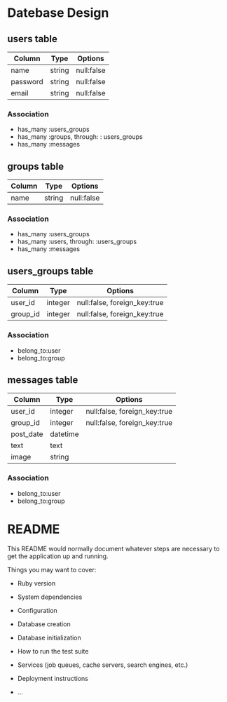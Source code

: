 # Datebase Design
## users table
|Column|Type|Options|
|------|----|-------| 
|name|string|null:false|
|password|string|null:false|
|email|string|null:false|

### Association
- has_many :users_groups
- has_many :groups, through: : users_groups
- has_many :messages

## groups table
|Column|Type|Options|
|------|----|-------|
|name|string|null:false|

### Association
- has_many :users_groups
- has_many :users, through: :users_groups
- has_many :messages

## users_groups table
|Column|Type|Options|
|------|----|-------|
|user_id|integer|null:false, foreign_key:true|
|group_id|integer|null:false, foreign_key:true|

### Association
- belong_to:user
- belong_to:group

## messages table
|Column|Type|Options|
|------|----|-------|
|user_id|integer|null:false, foreign_key:true|
|group_id|integer|null:false, foreign_key:true|
|post_date|datetime||
|text|text||
|image|string||

### Association
- belong_to:user
- belong_to:group

# README

This README would normally document whatever steps are necessary to get the
application up and running.

Things you may want to cover:

* Ruby version

* System dependencies

* Configuration

* Database creation

* Database initialization

* How to run the test suite

* Services (job queues, cache servers, search engines, etc.)

* Deployment instructions

* ...
